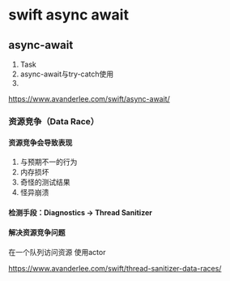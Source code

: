 # swift async await

## async-await
1. Task
2. async-await与try-catch使用
3. 

https://www.avanderlee.com/swift/async-await/


### 资源竞争（Data Race）

#### 资源竞争会导致表现
1. 与预期不一的行为
2. 内存损坏
3. 奇怪的测试结果
4. 怪异崩溃

#### 检测手段：Diagnostics -> Thread Sanitizer

#### 解决资源竞争问题
在一个队列访问资源
使用actor


https://www.avanderlee.com/swift/thread-sanitizer-data-races/